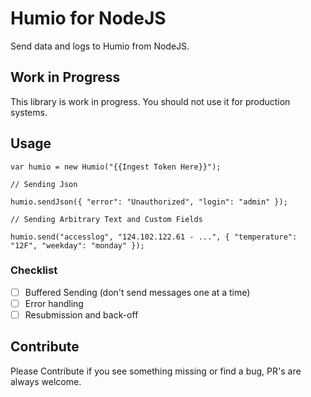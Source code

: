 # Humio for NodeJS

Send data and logs to Humio from NodeJS.

## Work in Progress

This library is work in progress. You should not use it for production systems.

## Usage

```
var humio = new Humio("{{Ingest Token Here}}");

// Sending Json

humio.sendJson({ "error": "Unauthorized", "login": "admin" });

// Sending Arbitrary Text and Custom Fields

humio.send("accesslog", "124.102.122.61 - ...", { "temperature": "12F", "weekday": "monday" });
```

### Checklist

- [ ] Buffered Sending (don't send messages one at a time)
- [ ] Error handling
- [ ] Resubmission and back-off

## Contribute

Please Contribute if you see something missing or find a bug,
PR's are always welcome.
